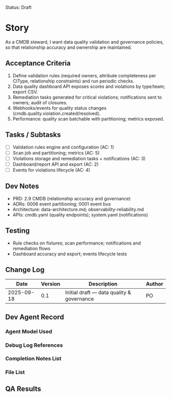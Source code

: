 Status: Draft

# Story
As a CMDB steward,
I want data quality validation and governance policies,
so that relationship accuracy and ownership are maintained.

## Acceptance Criteria
1. Define validation rules (required owners, attribute completeness per CIType, relationship constraints) and run periodic checks.
2. Data quality dashboard API exposes scores and violations by type/team; export CSV.
3. Remediation tasks generated for critical violations; notifications sent to owners; audit of closures.
4. Webhooks/events for quality status changes (cmdb.quality.violation.created/resolved).
5. Performance: quality scan batchable with partitioning; metrics exposed.

## Tasks / Subtasks
- [ ] Validation rules engine and configuration (AC: 1)
- [ ] Scan job and partitioning; metrics (AC: 5)
- [ ] Violations storage and remediation tasks + notifications (AC: 3)
- [ ] Dashboard/report API and export (AC: 2)
- [ ] Events for violations lifecycle (AC: 4)

## Dev Notes
- PRD: 2.9 CMDB (relationship accuracy and governance)
- ADRs: 0006 event partitioning; 0001 event bus
- Architecture: data-architecture.md; observability-reliability.md
- APIs: cmdb.yaml (quality endpoints); system.yaml (notifications)

## Testing
- Rule checks on fixtures; scan performance; notifications and remediation flows
- Dashboard accuracy and export; events lifecycle tests

## Change Log
| Date       | Version | Description                                  | Author |
|------------|---------|----------------------------------------------|--------|
| 2025-09-18 | 0.1     | Initial draft — data quality & governance    | PO     |

## Dev Agent Record

### Agent Model Used
<record at implementation time>

### Debug Log References
<links at implementation time>

### Completion Notes List
<notes at implementation time>

### File List
<files at implementation time>

## QA Results
<QA to fill>

